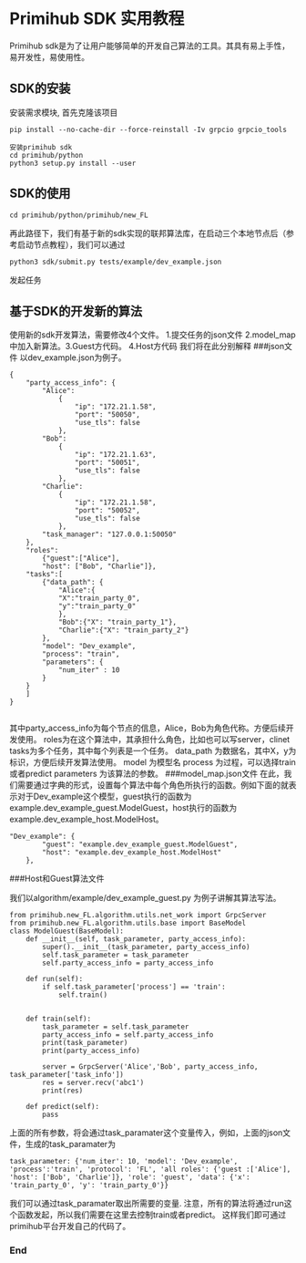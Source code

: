 # Primihub SDK 实用教程

Primihub sdk是为了让用户能够简单的开发自己算法的工具。其具有易上手性，易开发性，易使用性。

## SDK的安装
安装需求模块, 首先克隆该项目
```
pip install --no-cache-dir --force-reinstall -Iv grpcio grpcio_tools

安装primihub sdk
cd primihub/python
python3 setup.py install --user
```
## SDK的使用
```
cd primihub/python/primihub/new_FL
```
再此路径下，我们有基于新的sdk实现的联邦算法库，在启动三个本地节点后（参考启动节点教程），我们可以通过
```
python3 sdk/submit.py tests/example/dev_example.json
```
发起任务
## 基于SDK的开发新的算法
使用新的sdk开发算法，需要修改4个文件。
1.提交任务的json文件 2.model_map中加入新算法。3.Guest方代码。 4.Host方代码
我们将在此分别解释
###json文件
以dev_example.json为例子。
```
{
    "party_access_info": {
        "Alice":
            {
                "ip": "172.21.1.58",
                "port": "50050",
                "use_tls": false
            },
        "Bob":
            {
                "ip": "172.21.1.63",
                "port": "50051",
                "use_tls": false
            },
        "Charlie":
            {
                "ip": "172.21.1.58",
                "port": "50052",
                "use_tls": false
            },
        "task_manager": "127.0.0.1:50050"
    },
    "roles":
        {"guest":["Alice"],
        "host": ["Bob", "Charlie"]},
    "tasks":[
        {"data_path": {
            "Alice":{
            "X":"train_party_0",
            "y":"train_party_0"
            },
            "Bob":{"X": "train_party_1"},
            "Charlie":{"X": "train_party_2"}
        },
        "model": "Dev_example",
        "process": "train",
        "parameters": {
            "num_iter" : 10
        }
    }
    ]
}


```
其中party_access_info为每个节点的信息，Alice，Bob为角色代称。方便后续开发使用。
roles为在这个算法中，其承担什么角色，比如也可以写server，clinet
tasks为多个任务，其中每个列表是一个任务。
data_path 为数据名，其中X，y为标识，方便后续开发算法使用。
model 为模型名
process 为过程，可以选择train或者predict
parameters 为该算法的参数。
###model_map.json文件
在此，我们需要通过字典的形式，设置每个算法中每个角色所执行的函数。例如下面的就表示对于Dev_example这个模型，guest执行的函数为example.dev_example_guest.ModelGuest，host执行的函数为example.dev_example_host.ModelHost。
```
"Dev_example": {
        "guest": "example.dev_example_guest.ModelGuest",
        "host": "example.dev_example_host.ModelHost"
    },
```

###Host和Guest算法文件

我们以algorithm/example/dev_example_guest.py 为例子讲解其算法写法。
```
from primihub.new_FL.algorithm.utils.net_work import GrpcServer
from primihub.new_FL.algorithm.utils.base import BaseModel
class ModelGuest(BaseModel):
    def __init__(self, task_parameter, party_access_info):
        super().__init__(task_parameter, party_access_info)
        self.task_parameter = task_parameter
        self.party_access_info = party_access_info
    
    def run(self):
        if self.task_parameter['process'] == 'train':
            self.train()
    

    def train(self):
        task_parameter = self.task_parameter
        party_access_info = self.party_access_info
        print(task_parameter)
        print(party_access_info)

        server = GrpcServer('Alice','Bob', party_access_info, task_parameter['task_info'])
        res = server.recv('abc1')
        print(res)
    
    def predict(self):
        pass

```

上面的所有参数，将会通过task_paramater这个变量传入，例如，上面的json文件，生成的task_paramater为
```
task_parameter: {'num_iter': 10, 'model': 'Dev_example', 'process':'train', 'protocol': 'FL', 'all roles': {'guest :['Alice'], 'host': ['Bob', 'Charlie']}, 'role': 'guest', 'data': {'x': 'train_party_0', 'y': 'train_party_0'}}
```
我们可以通过task_paramater取出所需要的变量.
注意，所有的算法将通过run这个函数发起，所以我们需要在这里去控制train或者predict。
这样我们即可通过primihub平台开发自己的代码了。
### End